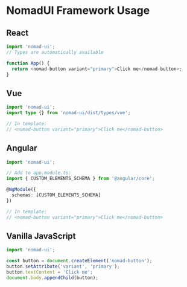 # NomadUI Framework Usage

## React
```typescript
import 'nomad-ui';
// Types are automatically available

function App() {
  return <nomad-button variant="primary">Click me</nomad-button>;
}
```

## Vue
```typescript
import 'nomad-ui';
import type {} from 'nomad-ui/dist/types/vue';

// In template:
// <nomad-button variant="primary">Click me</nomad-button>
```

## Angular
```typescript
import 'nomad-ui';

// Add to app.module.ts:
import { CUSTOM_ELEMENTS_SCHEMA } from '@angular/core';

@NgModule({
  schemas: [CUSTOM_ELEMENTS_SCHEMA]
})

// In template:
// <nomad-button variant="primary">Click me</nomad-button>
```

## Vanilla JavaScript
```javascript
import 'nomad-ui';

const button = document.createElement('nomad-button');
button.setAttribute('variant', 'primary');
button.textContent = 'Click me';
document.body.appendChild(button);
```
